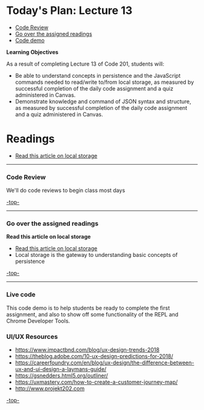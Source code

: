 <a id="top"></a>
# Today's Plan: Lecture 13

- [Code Review](#codereview)
- [Go over the assigned readings](#readings)
- [Code demo](#code)

**Learning Objectives**

As a result of completing Lecture 13 of Code 201, students will:
- Be able to understand concepts in persistence and the JavaScript commands needed to read/write to/from local storage, as measured by successful completion of the daily code assignment and a quiz administered in Canvas.
- Demonstrate knowledge and command of JSON syntax and structure, as measured by successful completion of the daily code assignment and a quiz administered in Canvas.


# Readings

- [Read this article on local storage](http://diveintohtml5.info/storage.html)

---

<a id="codereview"></a>
### Code Review

We'll do code reviews to begin class most days

[-top-](#top)

---

<a id="readings"></a>
### Go over the assigned readings

**Read this article on local storage**

- [Read this article on local storage](http://diveintohtml5.info/storage.html)
- Local storage is the gateway to understanding basic concepts of persistence

[-top-](#top)

---

<a id="code"></a>
### Live code

This code demo is to help students be ready to complete the first assignment, and also to show off some functionality of the REPL and Chrome Developer Tools.

### UI/UX Resources
- https://www.impactbnd.com/blog/ux-design-trends-2018
- https://theblog.adobe.com/10-ux-design-predictions-for-2018/
- https://careerfoundry.com/en/blog/ux-design/the-difference-between-ux-and-ui-design-a-laymans-guide/
- https://gsnedders.html5.org/outliner/
- https://uxmastery.com/how-to-create-a-customer-journey-map/
- http://www.projekt202.com

[-top-](#top)
